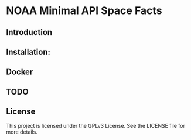 # NOAA Minimal API Space Facts

## Introduction

## Installation:

## Docker

## TODO

## License

This project is licensed under the GPLv3 License. See the LICENSE file for more details.
